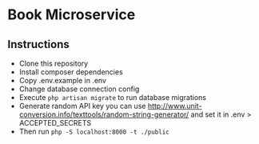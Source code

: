 # Book Microservice

## Instructions

- Clone this repository
- Install composer dependencies
- Copy .env.example in .env
- Change database connection config
- Execute ``` php artisan migrate ``` to run database migrations
- Generate random API key you can use <http://www.unit-conversion.info/texttools/random-string-generator/> and set it in
.env > ACCEPTED_SECRETS
- Then run ``` php -S localhost:8000 -t ./public ```
